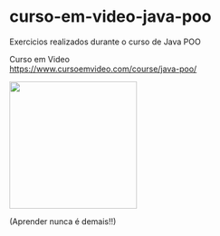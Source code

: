 # curso-em-video-java-poo

Exercicios realizados durante o curso de Java POO 

Curso em Video  
https://www.cursoemvideo.com/course/java-poo/


<img src="https://user-images.githubusercontent.com/85247427/134107019-43ef355e-2ff7-481f-ba68-b3e0a240916b.png" alt="" width="225" height="225">


(Aprender nunca é demais!!)
